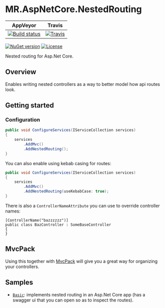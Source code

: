 # MR.AspNetCore.NestedRouting

AppVeyor | Travis
---------|-------
[![Build status](https://img.shields.io/appveyor/ci/mrahhal/mr-aspnetcore-nestedrouting/master.svg)](https://ci.appveyor.com/project/mrahhal/mr-aspnetcore-nestedrouting) | [![Travis](https://img.shields.io/travis/mrahhal/MR.AspNetCore.NestedRouting/master.svg)](https://travis-ci.org/mrahhal/MR.AspNetCore.NestedRouting)

[![NuGet version](https://img.shields.io/nuget/v/MR.AspNetCore.NestedRouting.svg)](https://www.nuget.org/packages/MR.AspNetCore.NestedRouting)
[![License](https://img.shields.io/badge/license-MIT-blue.svg)](https://opensource.org/licenses/MIT)

Nested routing for Asp.Net Core.

## Overview

Enables writing nested controllers as a way to better model how api routes look.

## Getting started

### Configuration
```cs
public void ConfigureServices(IServiceCollection services)
{
    services
        .AddMvc()
        .AddNestedRouting();
}
```

You can also enable using kebab casing for routes:

```cs
public void ConfigureServices(IServiceCollection services)
{
    services
        .AddMvc()
        .AddNestedRouting(useKebabCase: true);
}
```

There is also a `ControllerNameAttribute` you can use to override controller names:

```
[ControllerName("bazzzzzz")]
public class BazController : SomeBaseController
{
}
```

## MvcPack

Using this together with [MvcPack](http://github.com/mrahhal/MR.AspNetCore.MvcPack) will give you a great way for organizing your controllers.

## Samples

- [`Basic`](/samples/Basic): implements nested routing in an Asp.Net Core app (has a swagger ui that you can open so as to inspect the routes).
